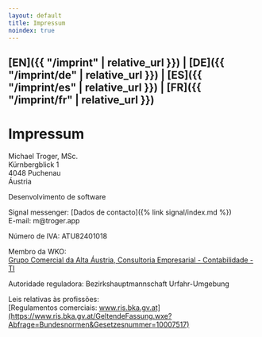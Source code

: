 ```yaml
---
layout: default
title: Impressum
noindex: true
---
```

## [EN]({{ "/imprint" | relative_url }}) | [DE]({{ "/imprint/de" | relative_url }}) | [ES]({{ "/imprint/es" | relative_url }}) | [FR]({{ "/imprint/fr" | relative_url }})

# Impressum

Michael Troger, MSc.  
Kürnbergblick 1  
4048 Puchenau  
Áustria  
  
Desenvolvimento de software  
  
Signal messenger: [Dados de contacto]({% link signal/index.md %})  
E-mail: &#109;&#64;&#116;&#114;&#111;&#103;&#101;&#114;&#46;&#97;&#112;&#112;  
  
Número de IVA: ATU82401018  
  
Membro da WKO:  
[Grupo Comercial da Alta Áustria, Consultoria Empresarial - Contabilidade - TI](https://firmen.wko.at/michael-troger/oberösterreich/?firmaid=993ab01c-72c8-4943-8355-31b67b78de6c)  
  
Autoridade reguladora: Bezirkshauptmannschaft Urfahr-Umgebung  

Leis relativas às profissões:  
[Regulamentos comerciais: www.ris.bka.gv.at](https://www.ris.bka.gv.at/GeltendeFassung.wxe?Abfrage=Bundesnormen&Gesetzesnummer=10007517)
